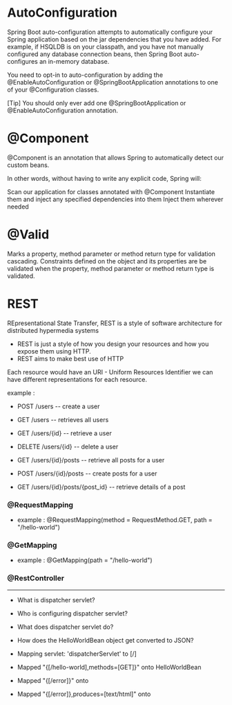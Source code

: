 # AutoConfiguration

Spring Boot auto-configuration attempts to automatically configure your Spring application based on the jar dependencies
that you have added. For example, if HSQLDB is on your classpath, and you have not manually configured any database
connection beans, then Spring Boot auto-configures an in-memory database.

You need to opt-in to auto-configuration by adding the @EnableAutoConfiguration or @SpringBootApplication annotations to
one of your @Configuration classes.

[Tip]
You should only ever add one @SpringBootApplication or @EnableAutoConfiguration annotation.

# @Component
@Component is an annotation that allows Spring to automatically detect our custom beans.

In other words, without having to write any explicit code, Spring will:

Scan our application for classes annotated with @Component
Instantiate them and inject any specified dependencies into them
Inject them wherever needed

# @Valid
Marks a property, method parameter or method return type for validation cascading.
Constraints defined on the object and its properties are be validated when the property, 
method parameter or method return type is validated.

# REST
REpresentational State Transfer, REST is a style of software architecture for distributed hypermedia systems
- REST is just a style of how you design your resources and how you expose them using HTTP.
- REST aims to make best use of HTTP

Each resource would have an URI - Uniform Resources Identifier
we can have different representations for each resource.

example :

- POST     /users            -- create a user
- GET      /users            -- retrieves all users
- GET      /users/{id}       -- retrieve a user
- DELETE   /users/{id}       -- delete a user

- GET     /users/{id}/posts               -- retrieve all posts for a user
- POST    /users/{id}/posts               -- create posts for a user
- GET     /users/{id}/posts/{post_id}     -- retrieve details of a post

### @RequestMapping
- example : @RequestMapping(method = RequestMethod.GET, path = "/hello-world")

### @GetMapping
- example :  @GetMapping(path = "/hello-world")

### @RestController




------------------------------------------------------------------------------------------------------------------------
- What is dispatcher servlet?
- Who is configuring dispatcher servlet?
- What does dispatcher servlet do?
- How does the HelloWorldBean object get converted to JSON?


- Mapping servlet: 'dispatcherServlet' to [/]
- Mapped "{[/hello-world],methods=[GET]}" onto HelloWorldBean
- Mapped "{[/error]}" onto
- Mapped "{[/error]},produces=[text/html]" onto

